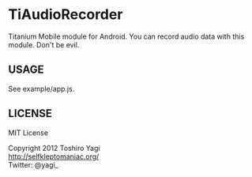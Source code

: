 TiAudioRecorder
===========================================

Titanium Mobile module for Android. You can record audio data with this module. Don't be evil.

USAGE
---------------------
See example/app.js.

LICENSE
---------------------
MIT License

Copyright 2012 Toshiro Yagi   
http://selfkleptomaniac.org/   
Twitter: @yagi_  